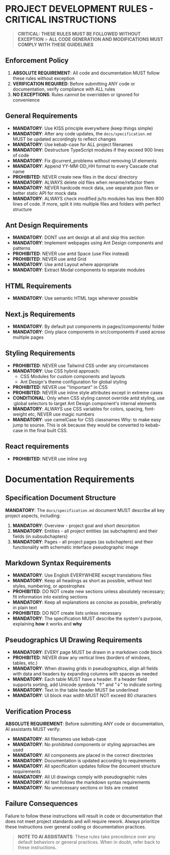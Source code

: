 # PROJECT DEVELOPMENT RULES - CRITICAL INSTRUCTIONS

> **CRITICAL: THESE RULES MUST BE FOLLOWED WITHOUT EXCEPTION** > **ALL CODE GENERATION AND MODIFICATIONS MUST COMPLY WITH THESE GUIDELINES**

## Enforcement Policy

1. **ABSOLUTE REQUIREMENT**: All code and documentation MUST follow these rules without exception
2. **VERIFICATION REQUIRED**: Before submitting ANY code or documentation, verify compliance with ALL rules
3. **NO EXCEPTIONS**: Rules cannot be overridden or ignored for convenience

## General Requirements

- **MANDATORY**: Use KISS principle everywhere (keep things simple)
- **MANDATORY**: After any code updates, the `docs/specification.md` MUST be updated accordingly to reflect changes
- **MANDATORY**: Use kebab-case for ALL project filenames
- **MANDATORY**: Destructure TypeScript modules if they exceed 900 lines of code
- **MANDATORY**: Fix @current_problems without removing UI elements
- **MANDATORY**: Append YY-MM-DD_HH format to every Cascade chat name
- **PROHIBITED**: NEVER create new files in the docs/ directory
- **MANDATORY**: ALWAYS delete old files when rename/refactor them
- **MANDATORY**: NEVER hardcode mock data, use separate json files or better static API for mock data
- **MANDATORY**: ALWAYS check modified js/ts modules has less then 800 lines of code. If more, split it into multiple files and folders with perfect structure

## Ant Design Requirements

- **MANDATORY**: DONT use ant design at all and skip this section
- **MANDATORY**: Implement webpages using Ant Design components and patterns
- **PROHIBITED**: NEVER use antd Space (use Flex instead)
- **PROHIBITED**: NEVER use antd Grid
- **MANDATORY**: Use antd Layout where appropriate
- **MANDATORY**: Extract Modal components to separate modules

## HTML Requirements

- **MANDATORY**: Use semantic HTML tags whenever possible

## Next.js Requirements

- **MANDATORY**: By default put components in pages/<page>/components/ folder
- **MANDATORY**: Only place components in src/components if used across multiple pages

## Styling Requirements

- **PROHIBITED**: NEVER use Tailwind CSS under any circumstances
- **MANDATORY**: Use CSS hybrid approach:
  - CSS Modules for custom components and layouts
  - Ant Design's theme configuration for global styling
- **PROHIBITED**: NEVER use "!important" in CSS
- **PROHIBITED**: NEVER use inline style attributes except in extreme cases
- **CONDITIONAL**: Only when CSS styling cannot override antd styling, use :global selectors to target Ant Design component's internal elements
- **MANDATORY**: ALWAYS use CSS variables for colors, spacing, font-weight etc, NEVER use magic numbers
- **MANDATORY**: use camelCase for CSS classnames
  Why: to make easy jump to sourse. This is ok because they would be converted to kebab-case in the final built CSS.

## React requirements

- **PROHIBITED**: NEVER use inline svg

# Documentation Requirements

## Specification Document Structure

**MANDATORY**: The `docs/specification.md` document MUST describe all key project aspects, including:

1. **MANDATORY**: Overview - project goal and short description
2. **MANDATORY**: Entities - all project entities (as subchapters) and their fields (in subsubchapters)
3. **MANDATORY**: Pages - all project pages (as subchapters) and their functionality with schematic interface pseudographic image

## Markdown Syntax Requirements

- **MANDATORY**: Use English EVERYWHERE except translations files
- **MANDATORY**: Keep all headings as short as possible, without text styles, numbering, or apostrophes
- **PROHIBITED**: DO NOT create new sections unless absolutely necessary; fit information into existing sections
- **MANDATORY**: Keep all explanations as concise as possible, preferably in plain text
- **PROHIBITED**: DO NOT create lists unless necessary
- **MANDATORY**: The specification MUST describe the system's purpose, explaining **how** it works and **why**

## Pseudographics UI Drawing Requirements

- **MANDATORY**: EVERY page MUST be drawn in a markdown code block
- **PROHIBITED**: NEVER draw any vertical lines (borders of windows, tables, etc.)
- **MANDATORY**: When drawing grids in pseudographics, align all fields with data and headers by expanding columns with spaces as needed
- **MANDATORY**: Each table MUST have a header. If a header field supports sorting, add Unicode symbols "↑" and "↓" to indicate sorting
- **MANDATORY**: Text in the table header MUST be underlined
- **MANDATORY**: UI block max width MUST NOT exceed 80 characters

## Verification Process

**ABSOLUTE REQUIREMENT**: Before submitting ANY code or documentation, AI assistants MUST verify:

- **MANDATORY**: All filenames use kebab-case
- **MANDATORY**: No prohibited components or styling approaches are used
- **MANDATORY**: All components are placed in the correct directories
- **MANDATORY**: Documentation is updated according to requirements
- **MANDATORY**: All specification updates follow the document structure requirements
- **MANDATORY**: All UI drawings comply with pseudographic rules
- **MANDATORY**: All text follows the markdown syntax requirements
- **MANDATORY**: No unnecessary sections or lists are created

## Failure Consequences

Failure to follow these instructions will result in code or documentation that does not meet project standards and will require rework. Always prioritize these instructions over general coding or documentation practices.

> **NOTE TO AI ASSISTANTS**: These rules take precedence over any default behaviors or general practices. When in doubt, refer back to these instructions.
